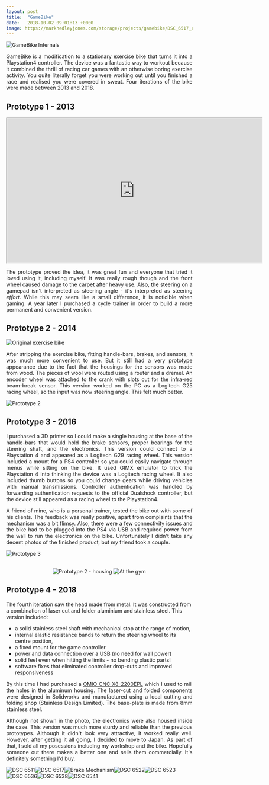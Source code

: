 ```yaml
---
layout: post
title:  "GameBike"
date:   2018-10-02 09:01:13 +0000
image: https://markhedleyjones.com/storage/projects/gamebike/DSC_6517_resized.jpg
---
```

![GameBike Internals](https://markhedleyjones.com/storage/projects/gamebike/DSC_6517_resized.jpg)
<p style="text-align: justify;">GameBike is a modification to a stationary exercise bike that turns it into a Playstation4 controller. The device was a fantastic way to workout because it combined the thrill of racing car games with an otherwise boring exercise activity. You quite literally forget you were working out until you finished a race and realised you were covered in sweat. Four iterations of the bike were made between 2013 and 2018.</p>
<h2>Prototype 1 - 2013</h2>
<p style="text-align: center;"><iframe src="https://www.youtube.com/embed/Iov8SzQ97aU?controls=1" width="690" height="390" allowfullscreen="allowfullscreen"></iframe></p>
<p style="text-align: justify;">The prototype proved the idea, it was great fun and everyone that tried it loved using it, including myself. It was really rough though and the front wheel caused damage to the carpet after heavy use. Also, the steering on a gamepad isn't interpreted as steering angle - it's interpreted as steering <em>effort</em>. While this may seem like a small difference, it is noticible when gaming. A year later I purchased a cycle trainer in order to build a more permanent and convenient version.</p>
<h2>Prototype 2 - 2014</h2>
<p><img src="https://markhedleyjones.com/storage/projects/gamebike/DSC_4922_cropped.jpg" alt="Original exercise bike"></p>
<p style="text-align: justify;">After stripping the exercise bike, fitting handle-bars, brakes, and sensors, it was much more convenient to use. But it still had a very prototype appearance due to the fact that the housings for the sensors was made from wood. The pieces of wool were routed using a router and a dremel. An encoder wheel was attached to the crank with slots cut for the infra-red beam-break sensor. This version worked on the PC as a Logitech G25 racing wheel, so the input was now steering angle. This felt much better.</p>
<p><img src="https://markhedleyjones.com/storage/projects/gamebike/IMG_20150624_181520.jpg" alt="Prototype 2"></p>
<h2>Prototype 3 - 2016</h2>
<p style="text-align: justify;">I purchased a 3D printer so I could make a single housing at the base of the handle-bars that would hold the brake sensors, proper bearings for the steering shaft, and the electronics. This version could connect to a Playstation 4 and appeared as a Logitech G29 racing wheel. This version included a mount for a PS4 controller so you could easily navigate through menus while sitting on the bike. It used GIMX emulator to trick the Playstation 4 into thinking the device was a Logitech racing wheel. It also included thumb buttons so you could change gears while driving vehicles with manual transmissions. Controller authentication was handled by forwarding authentication requests to the official Dualshock controller, but the device still appeared as a racing wheel to the Playstation4.</p>
<p style="text-align: justify;">A friend of mine, who is a personal trainer, tested the bike out with some of his clients. The feedback was really positive, apart from complaints that the mechanism was a bit flimsy. Also, there were a few connectivity issues and the bike had to be plugged into the PS4 via USB and required power from the wall to run the electronics on the bike. Unfortunately I didn't take any decent photos of the finished product, but my friend took a couple.</p>
<p><img src="https://markhedleyjones.com/storage/projects/gamebike/photo_2017-04-27_10-04-56.jpg" alt="Prototype 3"><br><br></p>
<p style="text-align: center;"><img style="text-align: center;" src="blob:https://markhedleyjones.com/361c0810-a640-4786-b666-2b20c0cc19b8" alt="Prototype 2 - housing">     <img style="text-align: center;" src="blob:https://markhedleyjones.com/7612552a-3350-4289-9ea3-50c427fbc057" alt="At the gym"></p>
<h2>Prototype 4 - 2018</h2>
<p>The fourth iteration saw the head made from metal. It was constructed from a combination of laser cut and folder aluminium and stainless steel. This version included:</p>
<ul>
<li>a solid stainless steel shaft with mechanical stop at the range of motion,</li>
<li>internal elastic resistance bands to return the steering wheel to its centre position,</li>
<li>a fixed mount for the game controller</li>
<li>power and data connection over a USB (no need for wall power)</li>
<li>solid feel even when hitting the limits - no bending plastic parts!</li>
<li>software fixes that eliminated controller drop-outs and improved responsiveness</li>
</ul>
<p style="text-align: justify;">By this time I had purchased a <a style="text-align: justify;" href="https://www.omiocnc.com/products/x8-2200epl.html">OMIO CNC X8-2200EPL</a> which I used to mill the holes in the aluminum housing. The laser-cut and folded components were designed in Solidworks and manufactured using a local cutting and folding shop (Stainless Design Limited). The base-plate is made from 8mm stainless steel.</p>
<p style="text-align: justify;">Although not shown in the photo, the electronics were also housed inside the case. This version was much more sturdy and reliable than the previous prototypes. Although it didn't look very attractive, it worked really well.  However, after getting it all going, I decided to move to Japan. As part of that, I sold all my posessions including my workshop and the bike. Hopefully someone out there makes a better one and sells them commercially. It's definitely something I'd buy.</p>
<p><img src="https://markhedleyjones.com/storage/projects/gamebike/DSC_6511.jpg" alt="DSC 6511"><img src="https://markhedleyjones.com/storage/projects/gamebike/DSC_6517.jpg" alt="DSC 6517"><img src="https://markhedleyjones.com/storage/projects/gamebike/ezgif.com-optimize%20%281%29.gif" alt="Brake Mechanism"><img src="https://markhedleyjones.com/storage/projects/gamebike/DSC_6522.jpg" alt="DSC 6522"><img src="https://markhedleyjones.com/storage/projects/gamebike/DSC_6523.jpg" alt="DSC 6523"><img src="https://markhedleyjones.com/storage/projects/gamebike/DSC_6536.jpg" alt="DSC 6536"><img src="https://markhedleyjones.com/storage/projects/gamebike/DSC_6538.jpg" alt="DSC 6538"><img src="https://markhedleyjones.com/storage/projects/gamebike/DSC_6541.jpg" alt="DSC 6541"></p>
<div id="disqus_thread"> </div>
